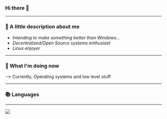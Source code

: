 ### Hi there 👋

---

### 🤔 A little description about me

- _Intending to make something better than Windows..._
- _Decentralized/Open Source systems enthusiast_
- _Linux enjoyer_
 
---

### 👀 What I'm doing now

 --> Currently, Operating systems and low level stuff

---

### 📚 Languages
---


![](https://github-readme-stats.vercel.app/api/top-langs/?username=SerjeiMikailov&hide_border=1&layout=compact&theme=dracula&hide=html,eagle,css,vue&title_color=6bbbca)

